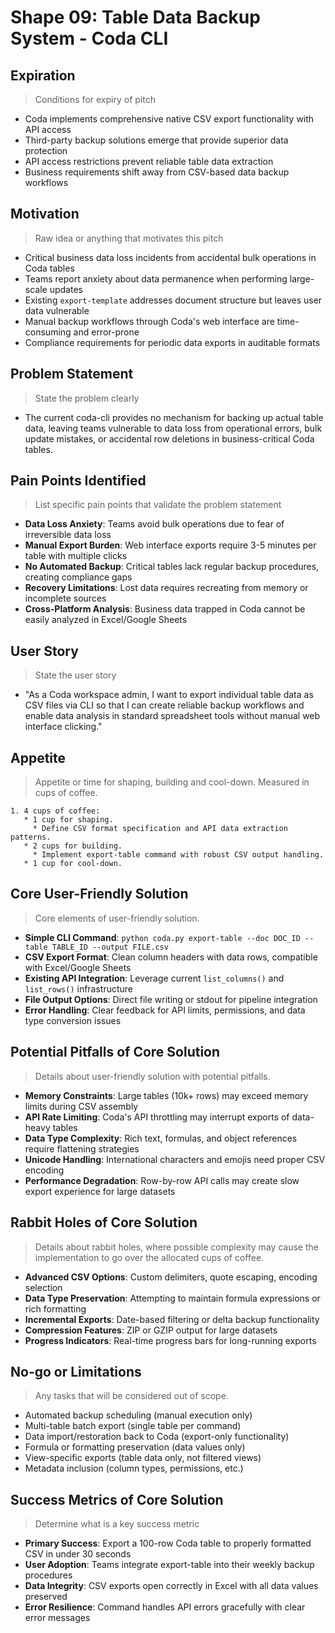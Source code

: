 # Shape 09: Table Data Backup System - Coda CLI

## Expiration
> Conditions for expiry of pitch
- Coda implements comprehensive native CSV export functionality with API access
- Third-party backup solutions emerge that provide superior data protection
- API access restrictions prevent reliable table data extraction
- Business requirements shift away from CSV-based data backup workflows

## Motivation
> Raw idea or anything that motivates this pitch
- Critical business data loss incidents from accidental bulk operations in Coda tables
- Teams report anxiety about data permanence when performing large-scale updates
- Existing `export-template` addresses document structure but leaves user data vulnerable
- Manual backup workflows through Coda's web interface are time-consuming and error-prone
- Compliance requirements for periodic data exports in auditable formats

## Problem Statement
> State the problem clearly
- The current coda-cli provides no mechanism for backing up actual table data, leaving teams vulnerable to data loss from operational errors, bulk update mistakes, or accidental row deletions in business-critical Coda tables.

## Pain Points Identified
> List specific pain points that validate the problem statement
- **Data Loss Anxiety**: Teams avoid bulk operations due to fear of irreversible data loss
- **Manual Export Burden**: Web interface exports require 3-5 minutes per table with multiple clicks
- **No Automated Backup**: Critical tables lack regular backup procedures, creating compliance gaps
- **Recovery Limitations**: Lost data requires recreating from memory or incomplete sources
- **Cross-Platform Analysis**: Business data trapped in Coda cannot be easily analyzed in Excel/Google Sheets

## User Story
> State the user story
- "As a Coda workspace admin, I want to export individual table data as CSV files via CLI so that I can create reliable backup workflows and enable data analysis in standard spreadsheet tools without manual web interface clicking."

## Appetite
> Appetite or time for shaping, building and cool-down. Measured in cups of coffee.
```
1. 4 cups of coffee:
   * 1 cup for shaping.
     * Define CSV format specification and API data extraction patterns.
   * 2 cups for building.
     * Implement export-table command with robust CSV output handling.
   * 1 cup for cool-down.
```

## Core User-Friendly Solution
> Core elements of user-friendly solution.
- **Simple CLI Command**: `python coda.py export-table --doc DOC_ID --table TABLE_ID --output FILE.csv`
- **CSV Export Format**: Clean column headers with data rows, compatible with Excel/Google Sheets
- **Existing API Integration**: Leverage current `list_columns()` and `list_rows()` infrastructure
- **File Output Options**: Direct file writing or stdout for pipeline integration
- **Error Handling**: Clear feedback for API limits, permissions, and data type conversion issues

## Potential Pitfalls of Core Solution
> Details about user-friendly solution with potential pitfalls.
- **Memory Constraints**: Large tables (10k+ rows) may exceed memory limits during CSV assembly
- **API Rate Limiting**: Coda's API throttling may interrupt exports of data-heavy tables
- **Data Type Complexity**: Rich text, formulas, and object references require flattening strategies
- **Unicode Handling**: International characters and emojis need proper CSV encoding
- **Performance Degradation**: Row-by-row API calls may create slow export experience for large datasets

## Rabbit Holes of Core Solution
> Details about rabbit holes, where possible complexity may cause the implementation to go over the allocated cups of coffee.
- **Advanced CSV Options**: Custom delimiters, quote escaping, encoding selection
- **Data Type Preservation**: Attempting to maintain formula expressions or rich formatting
- **Incremental Exports**: Date-based filtering or delta backup functionality
- **Compression Features**: ZIP or GZIP output for large datasets
- **Progress Indicators**: Real-time progress bars for long-running exports

## No-go or Limitations
> Any tasks that will be considered out of scope.
- Automated backup scheduling (manual execution only)
- Multi-table batch export (single table per command)
- Data import/restoration back to Coda (export-only functionality)
- Formula or formatting preservation (data values only)
- View-specific exports (table data only, not filtered views)
- Metadata inclusion (column types, permissions, etc.)

## Success Metrics of Core Solution
> Determine what is a key success metric
- **Primary Success**: Export a 100-row Coda table to properly formatted CSV in under 30 seconds
- **User Adoption**: Teams integrate export-table into their weekly backup procedures
- **Data Integrity**: CSV exports open correctly in Excel with all data values preserved
- **Error Resilience**: Command handles API errors gracefully with clear error messages
